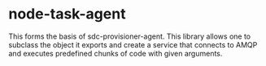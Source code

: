 # node-task-agent

This forms the basis of sdc-provisioner-agent. This library allows one to
subclass the object it exports and create a service that connects to AMQP and
executes predefined chunks of code with given arguments.

